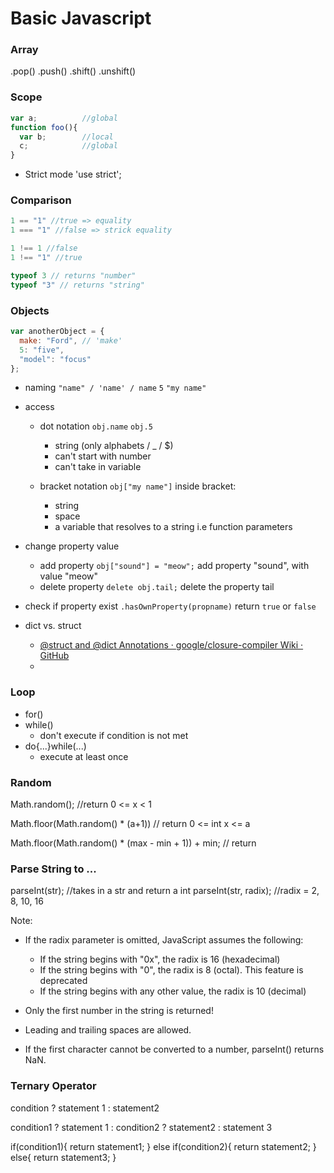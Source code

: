 # Basic Javascript 
### Array
.pop() .push()
.shift() .unshift()

### Scope
``` javascript
var a;          //global
function foo(){
  var b;        //local
  c;            //global
}

```
- Strict mode
'use strict';

### Comparison 
``` javascript
1 == "1" //true => equality 
1 === "1" //false => strick equality

1 !== 1 //false
1 !== "1" //true

typeof 3 // returns "number"
typeof "3" // returns "string"
```

### Objects
``` javascript
var anotherObject = {
  make: "Ford", // 'make'
  5: "five",
  "model": "focus"
};
```
- naming
  `"name" / 'name' / name`
  `5`
  `"my name"`
- access
  - dot notation 
    `obj.name`
    `obj.5`
    - string (only alphabets / _ / $)
    - can't start with number 
    - can't take in variable 
  
  - bracket notation 
    `obj["my name"]`
    inside bracket: 
    - string
    - space
    - a variable that resolves to a string 
    i.e function parameters
  
- change property value 
  - add property 
    `obj["sound"] = "meow";`
    add property "sound", with value "meow"
  - delete property 
    `delete obj.tail;`
    delete the property tail
- check if property exist
  `.hasOwnProperty(propname)`
  return `true` or `false`
  
- dict vs. struct
  - [@struct and @dict Annotations · google/closure-compiler Wiki · GitHub](https://github.com/google/closure-compiler/wiki/%40struct-and-%40dict-Annotations)
  - 
### Loop 
- for()
- while()
  - don't execute if condition is not met
- do{...}while(...)
  - execute at least once

### Random 
Math.random(); 
//return 0 <= x < 1

Math.floor(Math.random() * (a+1)) 
// return 0 <= int x <= a 

Math.floor(Math.random() * (max - min + 1)) + min;
// return 

### Parse String to ...
parseInt(str); //takes in a str and return a int
parseInt(str, radix); //radix = 2, 8, 10, 16

Note:
- If the radix parameter is omitted, JavaScript assumes the following:
  - If the string begins with "0x", the radix is 16 (hexadecimal)
  - If the string begins with "0", the radix is 8 (octal). This feature is deprecated
  - If the string begins with any other value, the radix is 10 (decimal)

- Only the first number in the string is returned!
- Leading and trailing spaces are allowed.
- If the first character cannot be converted to a number, parseInt() returns NaN.

### Ternary Operator
condition ? statement 1 : statement2

condition1 ? statement 1 : condition2 ? statement2 : statement 3

if(condition1){
  return statement1;
}
else if(condition2){
  return statement2;
}
else{
  return statement3;
}
